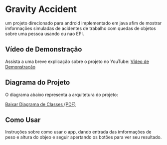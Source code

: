 # Gravity Accident

um projeto direcionado para android implementado em java afim de mostrar imformações simuladas de acidentes de trabalho com quedas de objetos sobre uma pessoa usando ou nao EPI.

## Vídeo de Demonstração

Assista a uma breve explicação sobre o projeto no YouTube:
[Vídeo de Demonstração](https://www.youtube.com/watch?v=MMTyoqdY-vk&t=6s)

## Diagrama do Projeto

O diagrama abaixo representa a arquitetura do projeto:

[Baixar Diagrama de Classes (PDF)](https://github.com/brieu2332/gravity-accident/blob/master/Diagrama_java.pdf)

## Como Usar

Instruções sobre como usar o app, dando entrada das imformações de peso e altura do objeo e seguir apertando os botões para ver seu resultado.



